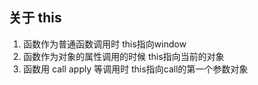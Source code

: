## 关于 this
1. 函数作为普通函数调用时 this指向window
2. 函数作为对象的属性调用的时候 this指向当前的对象
3. 函数用 call apply 等调用时 this指向call的第一个参数对象